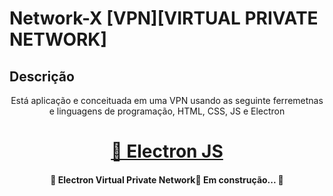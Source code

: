 # Network-X [VPN][VIRTUAL PRIVATE NETWORK]
## Descrição
<p align="center">Está aplicação e conceituada em uma VPN usando as seguinte ferremetnas e linguagens de programação,
HTML, CSS, JS e Electron
</p>

<h1 align="center">
    <a href="https://www.electronjs.org/">🔗 Electron JS</a>
</h1>


<h4 align="center"> 
	🚧  Electron Virtual Private Network🚀 Em construção...  🚧
</h4>